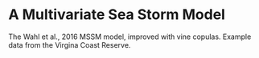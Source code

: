 # A Multivariate Sea Storm Model
The Wahl et al., 2016 MSSM model, improved with vine copulas. Example data from the Virgina Coast Reserve.
